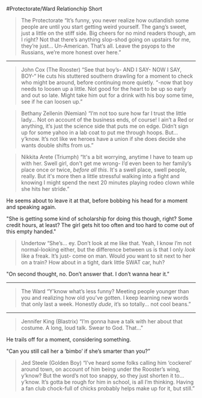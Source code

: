 #Protectorate/Ward Relationchip Short

>The Protectorate
“It’s funny, you never realize how outlandish some people are until you start getting weird yourself. The gang’s sweet, just a little on the stiff side. Big cheers for no mind readers though, am I right? Not that there’s anything slop-shod going on upstairs for me, they’re just… Un-American. That’s all. Leave the psyops to the Russians, we’re more honest over here.”
---

>John Cox (The Rooster)
“See that boy’s- AND I SAY- NOW I SAY, BOY-“
He cuts his stuttered southern drawling for a moment to check who might be around, before continuing more quietly.
“-now that boy needs to loosen up a little. Not good for the heart to be up so early and out so late. Might take him out for a drink with his boy some time, see if he can loosen up.”

>Bethany Zellenin (Nemian)
“I’m not too sure how far I trust the little lady… Not on account of the business ends, of course! I ain’t a Red or anything, it’s just the science side that puts me on edge. Didn’t sign up for some yahoo in a lab coat to put me through hoops. But… y’know. It’s not like we heroes have a union if she does decide she wants double shifts from us.”

>Nikkita Arete (Triumph)
“It's a bit worrying, anytime I have to team up with her. Swell girl, don't get me wrong- I’d even been to her family’s place once or twice, *before all this*. It's a swell place, swell people, really. But it's more then a little stressful walking into a fight and knowing I might spend the next 20 minutes playing rodeo clown while she hits her stride.”

He seems about to leave it at that, before bobbing his head for a moment and speaking again.

"She is getting some kind of scholarship for doing this though, right? Some credit hours, at least? The girl gets hit too often and too hard to come out of this empty handed."

>Undertow
“She’s… ey. Don’t look at me like that. Yeah, I know I’m not normal-looking either, but the difference between us is that I only *look* like a freak. It’s just- come on man. Would *you* want to sit next to her on a train? How about in a tight, dark little SWAT car, huh? 

"On second thought, no. Don’t answer that. I don’t wanna hear it.”

---
>The Ward
“Y’know what’s less funny? Meeting people younger than you and realizing how old you’ve gotten. I keep learning new words that only last a week. Honestly *dude*, it’s so totally… not cool beans.”
---

>Jennifer King (Blastrix)
“I’m gonna have a talk with her about that costume. A long, loud talk. Swear to God. That…"

He trails off for a moment, considering something.

"Can you still call her a ‘bimbo’ if she’s smarter than you?”

>Jed Steele (Golden Boy)
“I’ve heard some folks calling him ‘cockerel’ around town, on account of him being under the Rooster’s wing, y’know? But the word’s not too snappy, so they just shorten it to… y’know. It’s gotta be rough for him in school, is all I’m thinking. Having a fan club chock-full of chicks probably helps make up for it, but still.”